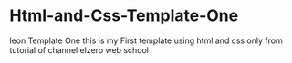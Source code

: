 # Html-and-Css-Template-One
leon Template One this is my First template using html and css only from tutorial of channel elzero web school
